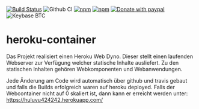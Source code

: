 [![Build Status](https://travis-ci.com/Huluvu424242/heroku-container.svg?branch=master)](https://travis-ci.com/Huluvu424242/heroku-container)
![Github CI](https://github.com/Huluvu424242/heroku-container/workflows/Github%20CI/badge.svg)
[![npm](https://img.shields.io/npm/v/heroku-container.svg)](https://www.npmjs.com/package/@huluvu424242/heroku-container)
[![npm](https://img.shields.io/npm/dm/heroku-container.svg)](https://www.npmjs.com/package/@huluvu424242/heroku-container)
[![Donate with paypal](https://img.shields.io/badge/paypal-donate-yellow.svg)](https://paypal.me/huluvu424242)
![Keybase BTC](https://img.shields.io/keybase/btc/huluvu424242)
# heroku-container
Das Projekt realisiert einen Heroku Web Dyno. Dieser stellt einen laufenden Webserver zur Verfügung welcher statische 
Inhalte ausliefert. Zu den statischen Inhalten gehören Webkomponenten und Webanwendungen.

Jede Änderung am Code wird automatisch über github und travis gebaut und falls die Builds erfolgreich waren auf heroku
deployed. Falls der Webcontainer nicht auf 0 skaliert ist, dann kann er erreicht werden unter: 
https://huluvu424242.herokuapp.com/

